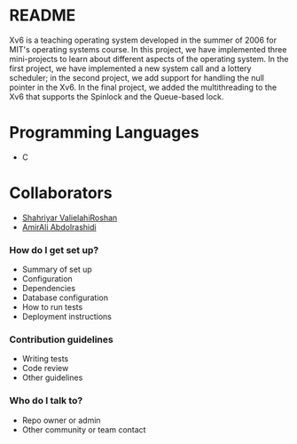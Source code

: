 # README #

Xv6 is a teaching operating system developed in the summer of 2006 for MIT's operating systems course. In this project, we have implemented three mini-projects to learn about different aspects of the operating system. In the first project, we have implemented a new system call and a lottery scheduler; in the second project, we add support for handling the null pointer in the Xv6. In the final project, we added the multithreading to the Xv6 that supports the Spinlock and the Queue-based lock.

# Programming Languages #

* C

# Collaborators #

* [Shahriyar ValielahiRoshan](http://shahriyar.us)
* [AmirAli Abdolrashidi](http://aabdolrashidi.com)






### How do I get set up? ###

* Summary of set up
* Configuration
* Dependencies
* Database configuration
* How to run tests
* Deployment instructions

### Contribution guidelines ###

* Writing tests
* Code review
* Other guidelines

### Who do I talk to? ###

* Repo owner or admin
* Other community or team contact